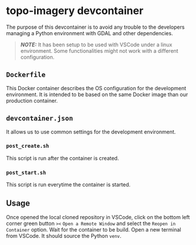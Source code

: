 # topo-imagery devcontainer

The purpose of this devcontainer is to avoid any trouble to the developers managing a Python environment with GDAL and other dependencies.

> **_NOTE:_** It has been setup to be used with VSCode under a linux environment. Some functionalities might not work with a different configuration.

## `Dockerfile`

This Docker container describes the OS configuration for the development environment. It is intended to be based on the same Docker image than our production container.

## `devcontainer.json`

It allows us to use common settings for the development environment.

### `post_create.sh`

This script is run after the container is created.

### `post_start.sh`

This script is run everytime the container is started.

## Usage

Once opened the local cloned repository in VSCode, click on the bottom left corner green button `><` `Open a Remote Window` and select the `Reopen in Container` option. Wait for the container to be build. Open a new terminal from VSCode. It should source the Python `venv`.
